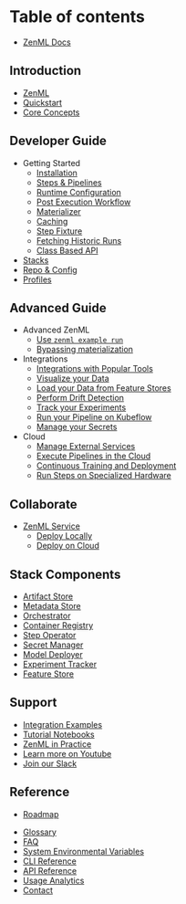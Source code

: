 # Table of contents

* [ZenML Docs](index.md)

## Introduction

* [ZenML](introduction/whats_zenml.md)
* [Quickstart](introduction/quickstart-guide.md)
* [Core Concepts](introduction/core-concepts.md)

## Developer Guide

* Getting Started
  * [Installation](developer-guide/installation.md)
  * [Steps & Pipelines](developer-guide/steps-and-pipelines.md)
  * [Runtime Configuration](developer-guide/runtime-configuration.md)
  * [Post Execution Workflow](developer-guide/post-execution-workflow.md)
  * [Materializer](developer-guide/materializer.md)
  * [Caching](developer-guide/caching.md)
  * [Step Fixture](developer-guide/step-fixtures.md)
  * [Fetching Historic Runs](developer-guide/fetching-historic-runs.md)
  * [Class Based API](developer-guide/class-based-api.md)
* [Stacks]()
* [Repo & Config](developer-guide/repo-and-config.md)
* [Profiles](developer-guide/profiles.md)

## Advanced Guide

* Advanced ZenML
  * [Use `zenml example run`](advanced_guide/zenml-example-cli.md)
  * [Bypassing materialization](advanced_guide/skip-materialization.md)
* Integrations
  * [Integrations with Popular Tools](stack_components/integrations.md)
  * [Visualize your Data](advanced_guide/explore_data.md)
  * [Load your Data from Feature Stores](advanced_guide/feature-store.md)
  * [Perform Drift Detection](advanced_guide/drift_detection.md)
  * [Track your Experiments](advanced_guide/experiment_tracking.md)
  * [Run your Pipeline on Kubeflow](advanced_guide/run_on_kubeflow.md)
  * [Manage your Secrets](advanced_guide/secrets.md)
* Cloud
  * [Manage External Services](advanced_guide/services.md)
  * [Execute Pipelines in the Cloud](advanced_guide/guide-aws-gcp-azure.md)
  * [Continuous Training and Deployment](advanced_guide/continuous-training-and-deployment.md)
  * [Run Steps on Specialized Hardware](advanced_guide/step-operators.md)


## Collaborate

* [ZenML Service]()
  * [Deploy Locally]()
  * [Deploy on Cloud]()

## Stack Components

* [Artifact Store](stack_components/artifact_store.md)
* [Metadata Store](stack_components/metadata_store.md)
* [Orchestrator](stack_components/orchestrator.md)
* [Container Registry](stack_components/container_registry.md)
* [Step Operator](stack_components/step_operator.md)
* [Secret Manager](stack_components/secrets_manager.md)
* [Model Deployer](stack_components/model_deployer.md)
* [Experiment Tracker](stack_components/experiment_tracker.md)
* [Feature Store](stack_components/feature-store.md)

## Support

- [Integration Examples](https://github.com/zenml-io/zenml/tree/main/examples)
- [Tutorial Notebooks](https://github.com/zenml-io/zenbytes)
- [ZenML in Practice](https://github.com/zenml-io/zenfiles)
- [Learn more on Youtube](https://www.youtube.com/channel/UCi79n61eV2sVyYxJOqk_bMw)
- [Join our Slack](https://zenml.io/slack-invite/)

## Reference

* [Roadmap](reference/roadmap.md)
- [Glossary](reference/glossary.md)
- [FAQ]()
- [System Environmental Variables](reference/system-env.md)
- [CLI Reference](https://apidocs.zenml.io/latest/cli/)
- [API Reference](https://apidocs.zenml.io/latest/)
- [Usage Analytics](reference/usage-analytics.md)
- [Contact](reference/contact.md)
